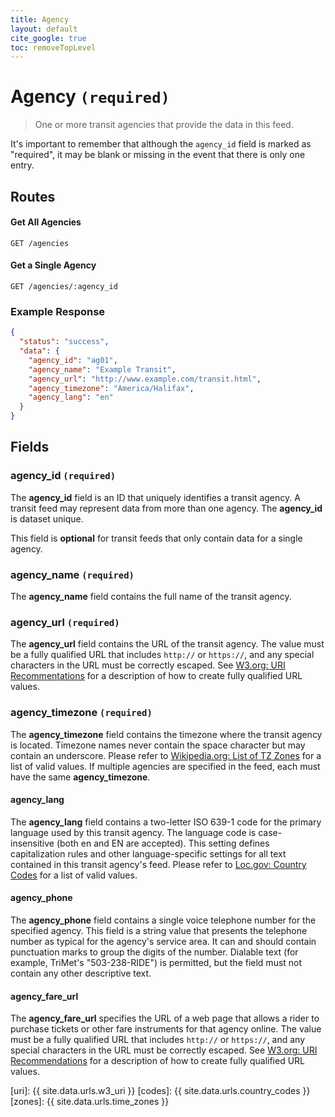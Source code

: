 ```yaml
---
title: Agency
layout: default
cite_google: true
toc: removeTopLevel
---
```


# Agency `(required)`

> One or more transit agencies that provide the data in this feed.

It's important to remember that although the `agency_id` field is marked as
"required", it may be blank or missing in the event that there is only one
entry.

## Routes

#### Get All Agencies

```
GET /agencies
```

#### Get a Single Agency

```
GET /agencies/:agency_id
```

### Example Response

``` json
{
  "status": "success",
  "data": {
    "agency_id": "ag01",
    "agency_name": "Example Transit",
    "agency_url": "http://www.example.com/transit.html",
    "agency_timezone": "America/Halifax",
    "agency_lang": "en"
  }
}
```

## Fields

### agency_id `(required)`

The **agency_id** field is an ID that uniquely identifies a transit agency. A
transit feed may represent data from more than one agency. The **agency_id** is
dataset unique.

This field is **optional** for transit feeds that only contain data for a single
agency.

### agency_name `(required)`

The **agency_name** field contains the full name of the transit agency.

### agency_url `(required)`

The **agency_url** field contains the URL of the transit agency. The
value must be a fully qualified URL that includes `http://` or
`https://`, and any special characters in the URL must be correctly
escaped. See [W3.org: URI Recommentations](uri) for a description of how
to create fully qualified URL values.

### agency_timezone `(required)`

The **agency_timezone** field contains the timezone where the transit agency is
located. Timezone names never contain the space character but may contain an
underscore. Please refer to [Wikipedia.org: List of TZ Zones](zones) for a list
of valid values. If multiple agencies are specified in the feed, each must have
the same **agency_timezone**.

#### agency_lang

The **agency_lang** field contains a two-letter ISO 639-1 code for the primary
language used by this transit agency. The language code is case-insensitive
(both en and EN are accepted). This setting defines capitalization rules and
other language-specific settings for all text contained in this transit agency's
feed. Please refer to [Loc.gov: Country Codes](codes) for a list of valid
values.

#### agency_phone

The **agency_phone** field contains a single voice telephone number for the
specified agency. This field is a string value that presents the telephone
number as typical for the agency's service area. It can and should contain
punctuation marks to group the digits of the number. Dialable text (for example,
TriMet's "503-238-RIDE") is permitted, but the field must not contain any other
descriptive text.

#### agency_fare_url

The **agency_fare_url** specifies the URL of a web page that allows a rider to
purchase tickets or other fare instruments for that agency online. The value
must be a fully qualified URL that includes `http://` or `https://`, and any
special characters in the URL must be correctly escaped. See [W3.org: URI
Recommendations](uri) for a description of how to create fully qualified URL
values.

[uri]:   {{ site.data.urls.w3_uri }}
[codes]: {{ site.data.urls.country_codes }}
[zones]: {{ site.data.urls.time_zones }}
